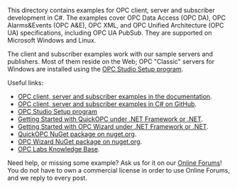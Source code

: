 This directory contains examples for OPC client, server and subscriber development in C#. The examples cover OPC Data Access
(OPC DA), OPC Alarms&Events (OPC A&E), OPC XML, and OPC Unified Architecture (OPC UA) specifications, including OPC UA 
PubSub. They are supported on Microsoft Windows and Linux.

The client and subscriber examples work with our sample servers and publishers. Most of them reside on the Web; OPC 
"Classic" servers for Windows are installed using the [OPC Studio Setup program](https://www.opclabs.com/download).

Useful links:
* [OPC client, server and subscriber examples in the documentation](https://opclabs.doc-that.com/files/onlinedocs/OPCLabs-OpcStudio/Latest/examples.html).
* [OPC client, server and subscriber examples in C# on GitHub](https://github.com/OPCLabs/Examples-OPCStudio-CSharp).
* [OPC Studio Setup program](https://www.opclabs.com/download)
* [Getting Started with QuickOPC under .NET Framework or .NET](https://opclabs.doc-that.com/files/onlinedocs/OPCLabs-OpcStudio/Latest/User%27s%20Guide%20and%20Reference-OPC%20Studio/webframe.html#Getting%20Started%20with%20QuickOPC%20under%20.NET%20Framework%20or%20.NET.html).
* [Getting Started with OPC Wizard under .NET Framework or .NET](https://opclabs.doc-that.com/files/onlinedocs/OPCLabs-OpcStudio/Latest/User%27s%20Guide%20and%20Reference-OPC%20Studio/webframe.html#Getting%20Started%20with%20OPC%20Wizard%20under%20.NET%20Framework%20or%20.NET.html).
* [QuickOPC NuGet package on nuget.org](https://www.nuget.org/packages/OpcLabs.QuickOpc).
* [OPC Wizard NuGet package on nuget.org](https://www.nuget.org/packages/OpcLabs.OpcWizard).
* [OPC Labs Knowledge Base](https://kb.opclabs.com).

Need help, or missing some example? Ask us for it on our [Online Forums](https://www.opclabs.com/forum/index)!
You do not have to own a commercial license in order to use Online Forums, 
and we reply to every post.
